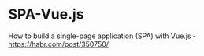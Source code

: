 # SPA-Vue.js
How to build a single-page application (SPA) with Vue.js - https://habr.com/post/350750/
